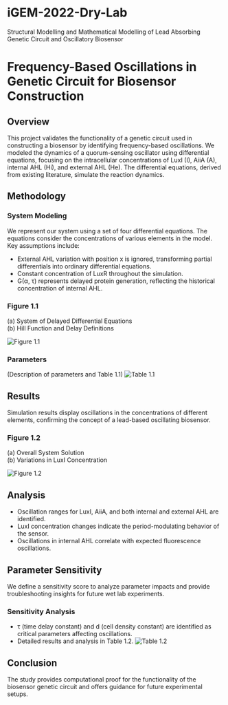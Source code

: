 # iGEM-2022-Dry-Lab
Structural Modelling and Mathematical Modelling of Lead Absorbing Genetic Circuit and Oscillatory Biosensor
# Frequency-Based Oscillations in Genetic Circuit for Biosensor Construction

## Overview
This project validates the functionality of a genetic circuit used in constructing a biosensor by identifying frequency-based oscillations. We modeled the dynamics of a quorum-sensing oscillator using differential equations, focusing on the intracellular concentrations of LuxI (I), AiiA (A), internal AHL (Hi), and external AHL (He). The differential equations, derived from existing literature, simulate the reaction dynamics.

## Methodology

### System Modeling
We represent our system using a set of four differential equations. The equations consider the concentrations of various elements in the model. Key assumptions include:
- External AHL variation with position x is ignored, transforming partial differentials into ordinary differential equations.
- Constant concentration of LuxR throughout the simulation.
- G(α, τ) represents delayed protein generation, reflecting the historical concentration of internal AHL.

### Figure 1.1
(a) System of Delayed Differential Equations  
(b) Hill Function and Delay Definitions

![Figure 1.1](https://static.igem.wiki/teams/4428/wiki/model/eq1-2.png)

### Parameters
(Description of parameters and Table 1.1)
![Table 1.1](https://static.igem.wiki/teams/4428/wiki/model/parameters-new.png)

## Results
Simulation results display oscillations in the concentrations of different elements, confirming the concept of a lead-based oscillating biosensor.

### Figure 1.2
(a) Overall System Solution  
(b) Variations in LuxI Concentration

![Figure 1.2](https://static.igem.wiki/teams/4428/wiki/model/graphs-new.png)

## Analysis
- Oscillation ranges for LuxI, AiiA, and both internal and external AHL are identified.
- LuxI concentration changes indicate the period-modulating behavior of the sensor.
- Oscillations in internal AHL correlate with expected fluorescence oscillations.

## Parameter Sensitivity
We define a sensitivity score to analyze parameter impacts and provide troubleshooting insights for future wet lab experiments.

### Sensitivity Analysis
- τ (time delay constant) and d (cell density constant) are identified as critical parameters affecting oscillations.
- Detailed results and analysis in Table 1.2.
![Table 1.2](https://static.igem.wiki/teams/4428/wiki/model/sens-par-new.png)


## Conclusion
The study provides computational proof for the functionality of the biosensor genetic circuit and offers guidance for future experimental setups.
